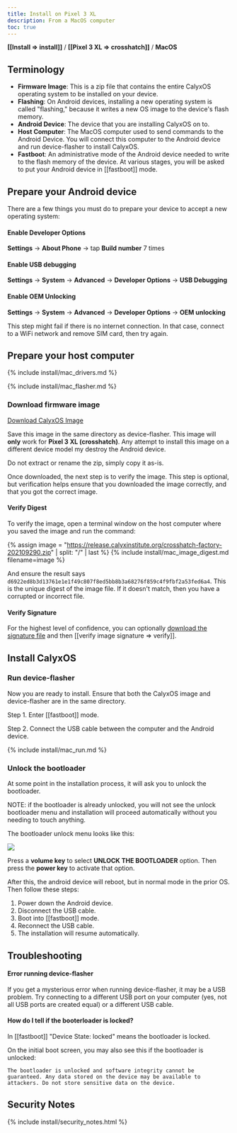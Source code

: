 ```yaml
---
title: Install on Pixel 3 XL
description: From a MacOS computer
toc: true
---
```


<strong>[[Install => install]]</strong> / <strong>[[Pixel 3 XL => crosshatch]]</strong> / <strong>MacOS</strong>

## Terminology

* **Firmware Image**: This is a zip file that contains the entire CalyxOS operating system to be installed on your device.
* **Flashing**: On Android devices, installing a new operating system is called "flashing," because it writes a new OS image to the device's flash memory.
* **Android Device**: The device that you are installing CalyxOS on to.
* **Host Computer**: The MacOS computer used to send commands to the Android Device. You will connect this computer to the Android device and run device-flasher to install CalyxOS.
* **Fastboot**: An administrative mode of the Android device needed to write to the flash memory of the device. At various stages, you will be asked to put your Android device in [[fastboot]] mode.

## Prepare your Android device

There are a few things you must do to prepare your device to accept a new operating system:

#### Enable Developer Options

**Settings** &rarr; **About Phone** &rarr; tap **Build number** 7 times

#### Enable USB debugging

**Settings** &rarr; **System** &rarr; **Advanced** &rarr; **Developer Options** &rarr; **USB Debugging**

#### Enable OEM Unlocking

**Settings** &rarr; **System** &rarr; **Advanced** &rarr; **Developer Options** &rarr; **OEM unlocking**

This step might fail if there is no internet connection. In that case, connect to a WiFi network and remove SIM card, then try again.

## Prepare your host computer

{% include install/mac_drivers.md %}

{% include install/mac_flasher.md %}

### Download firmware image

<a class="btn" href="https://release.calyxinstitute.org/crosshatch-factory-202109290.zip">Download CalyxOS Image</a>

Save this image in the same directory as device-flasher. This image will **only** work for **Pixel 3 XL (crosshatch)**. Any attempt to install this image on a different device model my destroy the Android device.

Do not extract or rename the zip, simply copy it as-is.

Once downloaded, the next step is to verify the image. This step is optional, but verification helps ensure that you downloaded the image correctly, and that you got the correct image.

#### Verify Digest

To verify the image, open a terminal window on the host computer where you saved the image and run the command:

{% assign image = "https://release.calyxinstitute.org/crosshatch-factory-202109290.zip" | split: "/" | last %}
{% include install/mac_image_digest.md filename=image %}

And ensure the result says `d6922ed8b3d13761e1e1f49c807f8ed5bb8b3a68276f859c4f9fbf2a53fed6a4`. This is the unique digest of the image file. If it doesn't match, then you have a corrupted or incorrect file.

#### Verify Signature

For the highest level of confidence, you can optionally <a href="https://release.calyxinstitute.org/crosshatch-factory-202109290.zip.minisig">download the signature file</a> and then [[verify image signature => verify]].

## Install CalyxOS

### Run device-flasher

Now you are ready to install. Ensure that both the CalyxOS image and device-flasher are in the same directory.

Step 1. Enter [[fastboot]] mode.

Step 2. Connect the USB cable between the computer and the Android device.

{% include install/mac_run.md %}

### Unlock the bootloader

At some point in the installation process, it will ask you to unlock the bootloader.

NOTE: if the bootloader is already unlocked, you will not see the unlock bootloader menu and installation will proceed automatically without you needing to touch anything.

The bootloader unlock menu looks like this:

<img src="../../../unlock-bootloader.jpg">

Press a **volume key** to select **UNLOCK THE BOOTLOADER** option. Then press the **power key** to activate that option.

After this, the android device will reboot, but in normal mode in the prior OS. Then follow these steps:

1. Power down the Android device.
2. Disconnect the USB cable.
3. Boot into [[fastboot]] mode.
4. Reconnect the USB cable.
5. The installation will resume automatically.

## Troubleshooting

#### Error running device-flasher

If you get a mysterious error when running device-flasher, it may be a USB problem. Try connecting to a different USB port on your computer (yes, not all USB ports are created equal) or a different USB cable.

#### How do I tell if the booterloader is locked?

In [[fastboot]] "Device State: locked" means the bootloader is locked.

On the initial boot screen, you may also see this if the bootloader is unlocked:

    The bootloader is unlocked and software integrity cannot be guaranteed. Any data stored on the device may be available to attackers. Do not store sensitive data on the device.

## Security Notes

{% include install/security_notes.html %}